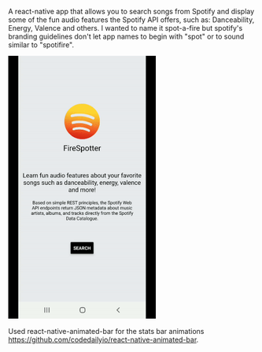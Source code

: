 A react-native app that allows you to search songs from Spotify and display some of the fun audio features the Spotify API offers, such as: Danceability, Energy, Valence and others. I wanted to name it spot-a-fire but spotify's branding guidelines don't let app names to begin with "spot" or to sound similar to "spotifire". 

<img src="https://github.com/tomasamado/FireSpotter/blob/master/sampleVideo/Sample.gif" width="300" height="534"/>

Used react-native-animated-bar for the stats bar animations https://github.com/codedailyio/react-native-animated-bar.
